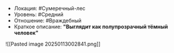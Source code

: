 - Локация: #Сумеречный-лес 
- Уровень: #Средний
- Отношение: #Враждебный
- Краткое описание: **"Выглядит как полупрозрачный тёмный человек"**

![[Pasted image 20250113002841.png]]

